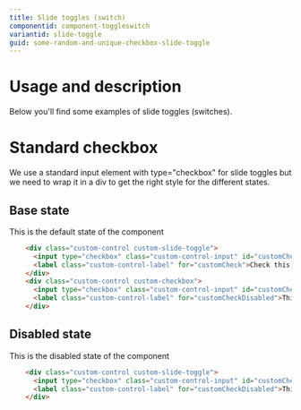 ```yaml
---
title: Slide toggles (switch)
componentid: component-toggleswitch
variantid: slide-toggle
guid: some-random-and-unique-checkbox-slide-toggle
---
```

# Usage and description
Below you'll find some examples of slide toggles (switches).

# Standard checkbox
We use a standard input element with type="checkbox" for slide toggles but we need to wrap it in a div to get the right style for the different states.

## Base state
This is the default state of the component
```html
    <div class="custom-control custom-slide-toggle">
      <input type="checkbox" class="custom-control-input" id="customCheck">
      <label class="custom-control-label" for="customCheck">Check this custom slide toggle</label>
    </div>
    <div class="custom-control custom-checkbox">
      <input type="checkbox" class="custom-control-input" id="customCheckDisabled" disabled>
      <label class="custom-control-label" for="customCheckDisabled">This slide toggle is disabled</label>
    </div>
```

## Disabled state
This is the disabled state of the component
```html
    <div class="custom-control custom-slide-toggle">
      <input type="checkbox" class="custom-control-input" id="customCheckDisabled" disabled>
      <label class="custom-control-label" for="customCheckDisabled">This slide toggle is disabled</label>
    </div>
```
